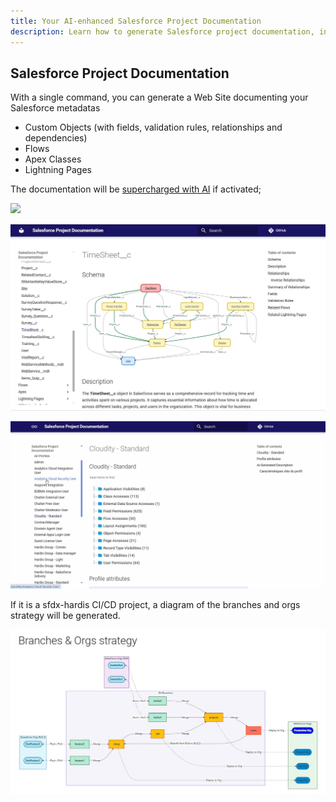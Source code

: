 ```yaml
---
title: Your AI-enhanced Salesforce Project Documentation
description: Learn how to generate Salesforce project documentation, including Flows Visual Differences in History
---
```

<!-- markdownlint-disable MD013 -->

## Salesforce Project Documentation

With a single command, you can generate a Web Site documenting your Salesforce metadatas

- Custom Objects (with fields, validation rules, relationships and dependencies)
- Flows
- Apex Classes
- Lightning Pages

The documentation will be [supercharged with AI](salesforce-ai-setup.md) if activated;

![](assets/images/project-documentation.gif)

![](assets/images/screenshot-object-diagram.jpg)

![](assets/images/screenshot-project-doc-profile.gif)

If it is a sfdx-hardis CI/CD project, a diagram of the branches and orgs strategy will be generated.

![](assets/images/screenshot-doc-branches-strategy.jpg)

